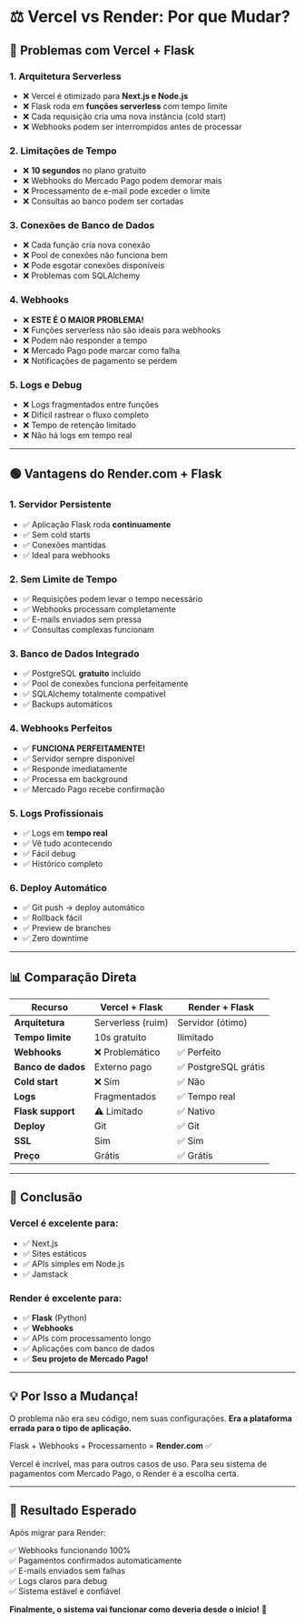 # ⚖️ Vercel vs Render: Por que Mudar?

## 🔴 Problemas com Vercel + Flask

### 1. Arquitetura Serverless
- ❌ Vercel é otimizado para **Next.js e Node.js**
- ❌ Flask roda em **funções serverless** com tempo limite
- ❌ Cada requisição cria uma nova instância (cold start)
- ❌ Webhooks podem ser interrompidos antes de processar

### 2. Limitações de Tempo
- ❌ **10 segundos** no plano gratuito
- ❌ Webhooks do Mercado Pago podem demorar mais
- ❌ Processamento de e-mail pode exceder o limite
- ❌ Consultas ao banco podem ser cortadas

### 3. Conexões de Banco de Dados
- ❌ Cada função cria nova conexão
- ❌ Pool de conexões não funciona bem
- ❌ Pode esgotar conexões disponíveis
- ❌ Problemas com SQLAlchemy

### 4. Webhooks
- ❌ **ESTE É O MAIOR PROBLEMA!**
- ❌ Funções serverless não são ideais para webhooks
- ❌ Podem não responder a tempo
- ❌ Mercado Pago pode marcar como falha
- ❌ Notificações de pagamento se perdem

### 5. Logs e Debug
- ❌ Logs fragmentados entre funções
- ❌ Difícil rastrear o fluxo completo
- ❌ Tempo de retenção limitado
- ❌ Não há logs em tempo real

---

## 🟢 Vantagens do Render.com + Flask

### 1. Servidor Persistente
- ✅ Aplicação Flask roda **continuamente**
- ✅ Sem cold starts
- ✅ Conexões mantidas
- ✅ Ideal para webhooks

### 2. Sem Limite de Tempo
- ✅ Requisições podem levar o tempo necessário
- ✅ Webhooks processam completamente
- ✅ E-mails enviados sem pressa
- ✅ Consultas complexas funcionam

### 3. Banco de Dados Integrado
- ✅ PostgreSQL **gratuito** incluído
- ✅ Pool de conexões funciona perfeitamente
- ✅ SQLAlchemy totalmente compatível
- ✅ Backups automáticos

### 4. Webhooks Perfeitos
- ✅ **FUNCIONA PERFEITAMENTE!**
- ✅ Servidor sempre disponível
- ✅ Responde imediatamente
- ✅ Processa em background
- ✅ Mercado Pago recebe confirmação

### 5. Logs Profissionais
- ✅ Logs em **tempo real**
- ✅ Vê tudo acontecendo
- ✅ Fácil debug
- ✅ Histórico completo

### 6. Deploy Automático
- ✅ Git push → deploy automático
- ✅ Rollback fácil
- ✅ Preview de branches
- ✅ Zero downtime

---

## 📊 Comparação Direta

| Recurso | Vercel + Flask | Render + Flask |
|---------|----------------|----------------|
| **Arquitetura** | Serverless (ruim) | Servidor (ótimo) |
| **Tempo limite** | 10s gratuito | Ilimitado |
| **Webhooks** | ❌ Problemático | ✅ Perfeito |
| **Banco de dados** | Externo pago | ✅ PostgreSQL grátis |
| **Cold start** | ❌ Sim | ✅ Não |
| **Logs** | Fragmentados | ✅ Tempo real |
| **Flask support** | ⚠️ Limitado | ✅ Nativo |
| **Deploy** | Git | ✅ Git |
| **SSL** | Sim | ✅ Sim |
| **Preço** | Grátis | ✅ Grátis |

---

## 🎯 Conclusão

### Vercel é excelente para:
- ✅ Next.js
- ✅ Sites estáticos
- ✅ APIs simples em Node.js
- ✅ Jamstack

### Render é excelente para:
- ✅ **Flask** (Python)
- ✅ **Webhooks**
- ✅ APIs com processamento longo
- ✅ Aplicações com banco de dados
- ✅ **Seu projeto de Mercado Pago!**

---

## 💡 Por Isso a Mudança!

O problema não era seu código, nem suas configurações. **Era a plataforma errada para o tipo de aplicação.**

Flask + Webhooks + Processamento = **Render.com** ✅

Vercel é incrível, mas para outros casos de uso. Para seu sistema de pagamentos com Mercado Pago, o Render é a escolha certa.

---

## 🚀 Resultado Esperado

Após migrar para Render:

✅ Webhooks funcionando 100%  
✅ Pagamentos confirmados automaticamente  
✅ E-mails enviados sem falhas  
✅ Logs claros para debug  
✅ Sistema estável e confiável  

**Finalmente, o sistema vai funcionar como deveria desde o início!** 🎉
